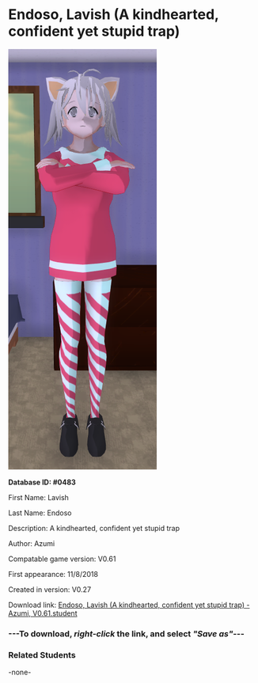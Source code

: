 # Endoso, Lavish (A kindhearted, confident yet stupid trap)

<img src="../../Files/Images/Endoso, Lavish (A kindhearted, confident yet stupid trap).png" title="Endoso, Lavish (A kindhearted, confident yet stupid trap) - Azumi, V0.61">

**Database ID: #0483**

First Name: Lavish

Last Name: Endoso

Description: A kindhearted, confident yet stupid trap

Author: Azumi

Compatable game version: V0.61

First appearance: 11/8/2018

Created in version: V0.27

Download link: <a href="https://raw.githubusercontent.com/Arbiter1223/Daigaku-Gurashi-Custom-Students/master/Files/Student%20Files/Endoso%2C%20Lavish%20(A%20kindhearted%2C%20confident%20yet%20stupid%20trap)%20-%20Azumi%2C%20V0.61.student">Endoso, Lavish (A kindhearted, confident yet stupid trap) - Azumi, V0.61.student</a>

### ---**To download, _right-click_ the link, and select _"Save as"_**---

### Related Students

-none-
